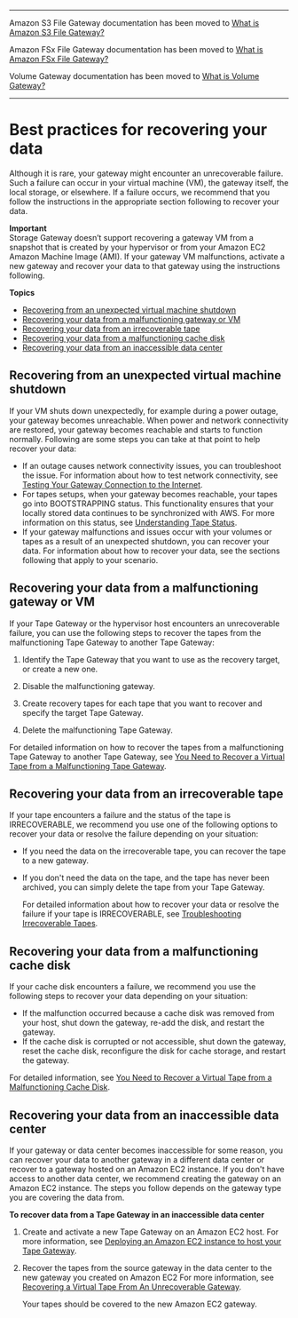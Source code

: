 --------

Amazon S3 File Gateway documentation has been moved to [What is Amazon S3 File Gateway?](https://docs.aws.amazon.com/filegateway/latest/files3/WhatIsStorageGateway.html)

Amazon FSx File Gateway documentation has been moved to [What is Amazon FSx File Gateway?](https://docs.aws.amazon.com/filegateway/latest/filefsxw/WhatIsStorageGateway.html)

Volume Gateway documentation has been moved to [What is Volume Gateway?](https://docs.aws.amazon.com/storagegateway/latest/vgw/WhatIsStorageGateway.html)

--------

# Best practices for recovering your data<a name="recover-data-from-gateway"></a>

Although it is rare, your gateway might encounter an unrecoverable failure\. Such a failure can occur in your virtual machine \(VM\), the gateway itself, the local storage, or elsewhere\. If a failure occurs, we recommend that you follow the instructions in the appropriate section following to recover your data\.

**Important**  
Storage Gateway doesn’t support recovering a gateway VM from a snapshot that is created by your hypervisor or from your Amazon EC2 Amazon Machine Image \(AMI\)\. If your gateway VM malfunctions, activate a new gateway and recover your data to that gateway using the instructions following\.

**Topics**
+ [Recovering from an unexpected virtual machine shutdown](#recover-from-gateway-shutdown)
+ [Recovering your data from a malfunctioning gateway or VM](#recover-from-gateway)
+ [Recovering your data from an irrecoverable tape](#recover-from-tape)
+ [Recovering your data from a malfunctioning cache disk](#recover-from-cahe-disk)
+ [Recovering your data from an inaccessible data center](#disaster-recovery)

## Recovering from an unexpected virtual machine shutdown<a name="recover-from-gateway-shutdown"></a>

If your VM shuts down unexpectedly, for example during a power outage, your gateway becomes unreachable\. When power and network connectivity are restored, your gateway becomes reachable and starts to function normally\. Following are some steps you can take at that point to help recover your data:
+ If an outage causes network connectivity issues, you can troubleshoot the issue\. For information about how to test network connectivity, see [Testing Your Gateway Connection to the Internet](manage-on-premises-common.md#MaintenanceTestGatewayConnectivity-common)\.
+  For tapes setups, when your gateway becomes reachable, your tapes go into BOOTSTRAPPING status\. This functionality ensures that your locally stored data continues to be synchronized with AWS\. For more information on this status, see [Understanding Tape Status](managing-gateway-vtl.md#understand-tapes-status)\.
+ If your gateway malfunctions and issues occur with your volumes or tapes as a result of an unexpected shutdown, you can recover your data\. For information about how to recover your data, see the sections following that apply to your scenario\.

## Recovering your data from a malfunctioning gateway or VM<a name="recover-from-gateway"></a>

If your Tape Gateway or the hypervisor host encounters an unrecoverable failure, you can use the following steps to recover the tapes from the malfunctioning Tape Gateway to another Tape Gateway:

1. Identify the Tape Gateway that you want to use as the recovery target, or create a new one\.

1. Disable the malfunctioning gateway\.

1. Create recovery tapes for each tape that you want to recover and specify the target Tape Gateway\.

1. Delete the malfunctioning Tape Gateway\.

For detailed information on how to recover the tapes from a malfunctioning Tape Gateway to another Tape Gateway, see [You Need to Recover a Virtual Tape from a Malfunctioning Tape Gateway](Main_TapesIssues-vtl.md#creating-recovery-tape-vtl)\.

## Recovering your data from an irrecoverable tape<a name="recover-from-tape"></a>

If your tape encounters a failure and the status of the tape is IRRECOVERABLE, we recommend you use one of the following options to recover your data or resolve the failure depending on your situation:
+ If you need the data on the irrecoverable tape, you can recover the tape to a new gateway\.
+ If you don't need the data on the tape, and the tape has never been archived, you can simply delete the tape from your Tape Gateway\.

   For detailed information about how to recover your data or resolve the failure if your tape is IRRECOVERABLE, see [Troubleshooting Irrecoverable Tapes](Main_TapesIssues-vtl.md#IrrecoverableTapes)\.

## Recovering your data from a malfunctioning cache disk<a name="recover-from-cahe-disk"></a>

If your cache disk encounters a failure, we recommend you use the following steps to recover your data depending on your situation:
+ If the malfunction occurred because a cache disk was removed from your host, shut down the gateway, re\-add the disk, and restart the gateway\.
+ If the cache disk is corrupted or not accessible, shut down the gateway, reset the cache disk, reconfigure the disk for cache storage, and restart the gateway\.

For detailed information, see [You Need to Recover a Virtual Tape from a Malfunctioning Cache Disk](Main_TapesIssues-vtl.md#recover-from-failed-disk)\.

## Recovering your data from an inaccessible data center<a name="disaster-recovery"></a>

If your gateway or data center becomes inaccessible for some reason, you can recover your data to another gateway in a different data center or recover to a gateway hosted on an Amazon EC2 instance\. If you don't have access to another data center, we recommend creating the gateway on an Amazon EC2 instance\. The steps you follow depends on the gateway type you are covering the data from\.

**To recover data from a Tape Gateway in an inaccessible data center**

1. Create and activate a new Tape Gateway on an Amazon EC2 host\. For more information, see [Deploying an Amazon EC2 instance to host your Tape Gateway](ec2-gateway-common.md)\.

1. Recover the tapes from the source gateway in the data center to the new gateway you created on Amazon EC2 For more information, see [Recovering a Virtual Tape From An Unrecoverable Gateway](Main_TapesIssues-vtl.md#recovery-tapes)\.

   Your tapes should be covered to the new Amazon EC2 gateway\.